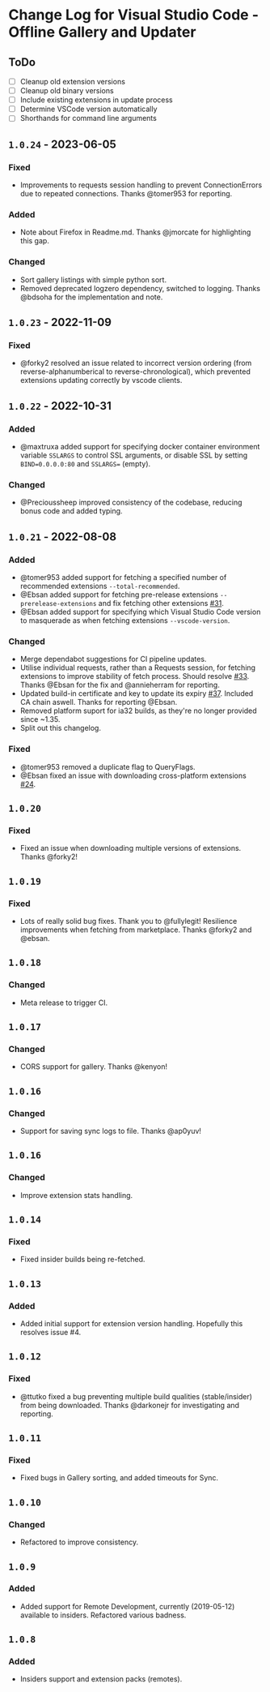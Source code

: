 # Change Log for Visual Studio Code - Offline Gallery and Updater

## ToDo
- [ ] Cleanup old extension versions
- [ ] Cleanup old binary versions
- [ ] Include existing extensions in update process
- [ ] Determine VSCode version automatically
- [ ] Shorthands for command line arguments

## `1.0.24` - 2023-06-05
### Fixed
- Improvements to requests session handling to prevent ConnectionErrors due to repeated connections. Thanks @tomer953 for reporting.

### Added
- Note about Firefox in Readme.md. Thanks @jmorcate for highlighting this gap.

### Changed
- Sort gallery listings with simple python sort.
- Removed deprecated logzero dependency, switched to logging. Thanks @bdsoha for the implementation and note.

## `1.0.23` - 2022-11-09
### Fixed
- @forky2 resolved an issue related to incorrect version ordering (from reverse-alphanumberical to reverse-chronological), which prevented extensions updating correctly by vscode clients.

## `1.0.22` - 2022-10-31
### Added
- @maxtruxa added support for specifying docker container environment variable `SSLARGS` to control SSL arguments, or disable SSL by setting `BIND=0.0.0.0:80` and `SSLARGS=` (empty).

### Changed
- @Precioussheep improved consistency of the codebase, reducing bonus code and added typing.

## `1.0.21` - 2022-08-08
### Added
- @tomer953 added support for fetching a specified number of recommended extensions `--total-recommended`.
- @Ebsan added support for fetching pre-release extensions `--prerelease-extensions` and fix fetching other extensions [#31](https://github.com/LOLINTERNETZ/vscodeoffline/issues/31).
- @Ebsan added support for specifying which Visual Studio Code version to masquerade as when fetching extensions `--vscode-version`.

### Changed
- Merge dependabot suggestions for CI pipeline updates.
- Utilise individual requests, rather than a Requests session, for fetching extensions to improve stability of fetch process. Should resolve [#33](https://github.com/LOLINTERNETZ/vscodeoffline/issues/33). Thanks @Ebsan for the fix and @annieherram for reporting.
- Updated build-in certificate and key to update its expiry [#37](https://github.com/LOLINTERNETZ/vscodeoffline/issues/37). Included CA chain aswell. Thanks for reporting @Ebsan.
- Removed platform suport for ia32 builds, as they're no longer provided since ~1.35.
- Split out this changelog.

### Fixed
- @tomer953 removed a duplicate flag to QueryFlags.
- @Ebsan fixed an issue with downloading cross-platform extensions [#24](https://github.com/LOLINTERNETZ/vscodeoffline/issues/24).

## `1.0.20`
### Fixed
- Fixed an issue when downloading multiple versions of extensions. Thanks @forky2!

## `1.0.19`
### Fixed
- Lots of really solid bug fixes. Thank you to @fullylegit! Resilience improvements when fetching from marketplace. Thanks @forky2 and @ebsan.

## `1.0.18`
### Changed
- Meta release to trigger CI.

## `1.0.17`
### Changed
- CORS support for gallery. Thanks @kenyon!

## `1.0.16`
### Changed
- Support for saving sync logs to file. Thanks @ap0yuv!

## `1.0.16`
### Changed
- Improve extension stats handling.

## `1.0.14`
### Fixed
- Fixed insider builds being re-fetched.

## `1.0.13`
### Added
- Added initial support for extension version handling. Hopefully this resolves issue #4.

## `1.0.12`
### Fixed
- @ttutko fixed a bug preventing multiple build qualities (stable/insider) from being downloaded. Thanks @darkonejr for investigating and reporting.

## `1.0.11`
### Fixed
- Fixed bugs in Gallery sorting, and added timeouts for Sync.

## `1.0.10`
### Changed
- Refactored to improve consistency.

## `1.0.9`
### Added
- Added support for Remote Development, currently (2019-05-12) available to insiders. Refactored various badness.

## `1.0.8`
### Added
- Insiders support and extension packs (remotes).

